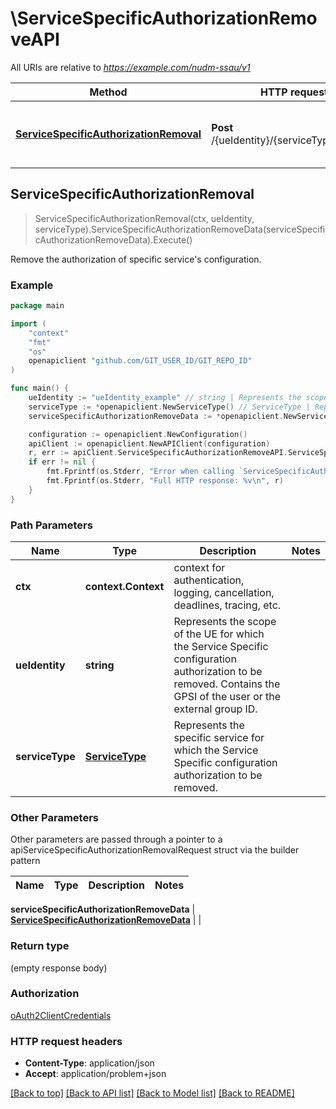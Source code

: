 # \ServiceSpecificAuthorizationRemoveAPI

All URIs are relative to *https://example.com/nudm-ssau/v1*

Method | HTTP request | Description
------------- | ------------- | -------------
[**ServiceSpecificAuthorizationRemoval**](ServiceSpecificAuthorizationRemoveAPI.md#ServiceSpecificAuthorizationRemoval) | **Post** /{ueIdentity}/{serviceType}/remove | Remove the authorization of specific service&#39;s configuration.



## ServiceSpecificAuthorizationRemoval

> ServiceSpecificAuthorizationRemoval(ctx, ueIdentity, serviceType).ServiceSpecificAuthorizationRemoveData(serviceSpecificAuthorizationRemoveData).Execute()

Remove the authorization of specific service's configuration.

### Example

```go
package main

import (
	"context"
	"fmt"
	"os"
	openapiclient "github.com/GIT_USER_ID/GIT_REPO_ID"
)

func main() {
	ueIdentity := "ueIdentity_example" // string | Represents the scope of the UE for which the Service Specific configuration authorization to be removed. Contains the GPSI of the user or the external group ID.
	serviceType := *openapiclient.NewServiceType() // ServiceType | Represents the specific service for which the Service Specific configuration authorization to be removed.
	serviceSpecificAuthorizationRemoveData := *openapiclient.NewServiceSpecificAuthorizationRemoveData("AuthId_example") // ServiceSpecificAuthorizationRemoveData | 

	configuration := openapiclient.NewConfiguration()
	apiClient := openapiclient.NewAPIClient(configuration)
	r, err := apiClient.ServiceSpecificAuthorizationRemoveAPI.ServiceSpecificAuthorizationRemoval(context.Background(), ueIdentity, serviceType).ServiceSpecificAuthorizationRemoveData(serviceSpecificAuthorizationRemoveData).Execute()
	if err != nil {
		fmt.Fprintf(os.Stderr, "Error when calling `ServiceSpecificAuthorizationRemoveAPI.ServiceSpecificAuthorizationRemoval``: %v\n", err)
		fmt.Fprintf(os.Stderr, "Full HTTP response: %v\n", r)
	}
}
```

### Path Parameters


Name | Type | Description  | Notes
------------- | ------------- | ------------- | -------------
**ctx** | **context.Context** | context for authentication, logging, cancellation, deadlines, tracing, etc.
**ueIdentity** | **string** | Represents the scope of the UE for which the Service Specific configuration authorization to be removed. Contains the GPSI of the user or the external group ID. | 
**serviceType** | [**ServiceType**](.md) | Represents the specific service for which the Service Specific configuration authorization to be removed. | 

### Other Parameters

Other parameters are passed through a pointer to a apiServiceSpecificAuthorizationRemovalRequest struct via the builder pattern


Name | Type | Description  | Notes
------------- | ------------- | ------------- | -------------


 **serviceSpecificAuthorizationRemoveData** | [**ServiceSpecificAuthorizationRemoveData**](ServiceSpecificAuthorizationRemoveData.md) |  | 

### Return type

 (empty response body)

### Authorization

[oAuth2ClientCredentials](../README.md#oAuth2ClientCredentials)

### HTTP request headers

- **Content-Type**: application/json
- **Accept**: application/problem+json

[[Back to top]](#) [[Back to API list]](../README.md#documentation-for-api-endpoints)
[[Back to Model list]](../README.md#documentation-for-models)
[[Back to README]](../README.md)

